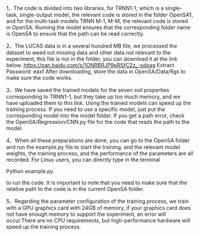 1、The code is divided into two libraries, for TRNN1-1, which is a single-task, single-output model, the relevant code is stored in the folder OpenSA1, and for the multi-task models TRNN M-1, M-M, the relevant code is stored in OpenSA. Running the model ensures that the corresponding folder name is OpenSA to ensure that the path can be read correctly.

2、The LUCAS data is in a several hundred MB file, we processed the dataset to weed out missing data and other data not relevant to the experiment, this file is not in the folder, you can download it at the link below. 
https://pan.baidu.com/s/1ONRBRJP9pRSfC2z_-sdoag Extract Password: eaxf
After downloading, store the data in OpenSA/Data/Rgs to make sure the code works.

3、We have saved the trained models for the seven soil properties corresponding to TRNN1-1, but they take up too much memory, and we have uploaded them to this link. Using the trained models can speed up the training process. If you need to use a specific model, just put the corresponding model into the model folder. If you get a path error, check the OpenSA/Regression/CNN.py file for the code that reads the path to the model.

4、When all these preparations are done, you can go to the OpenSA folder and run the example.py file to start the training, and the relevant model weights, the training process, and the performance of the parameters are all recorded. For Linux users, you can directly type in the terminal

Python example.py 

to run the code. It is important to note that you need to make sure that the relative path to the code is in the current OpenSA folder.

5、Regarding the parameter configuration of the training process, we train with a GPU graphics card with 24GB of memory, if your graphics card does not have enough memory to support the experiment, an error will occur.There are no CPU requirements, but high-performance hardware will speed up the training process.
